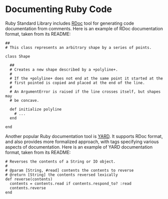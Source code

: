 # Documenting Ruby Code

Ruby Standard Library includes [RDoc](https://ruby.github.io/rdoc/) tool for generating code documentation from comments. Here is an example of RDoc documentation format, taken from its README:


    ##
    # This class represents an arbitrary shape by a series of points.

    class Shape

      ##
      # Creates a new shape described by a +polyline+.
      #
      # If the +polyline+ does not end at the same point it started at the
      # first pointed is copied and placed at the end of the line.
      #
      # An ArgumentError is raised if the line crosses itself, but shapes may
      # be concave.

      def initialize polyline
        # ...
      end

    end

Another popular Ruby documentation tool is [YARD](https://yardoc.org/). It supports RDoc format, and also provides more formalized approach, with tags specifying various aspects of documentation. Here is an example of YARD documentation format, taken from its README:

    # Reverses the contents of a String or IO object.
    #
    # @param [String, #read] contents the contents to reverse
    # @return [String] the contents reversed lexically
    def reverse(contents)
      contents = contents.read if contents.respond_to? :read
      contents.reverse
    end


